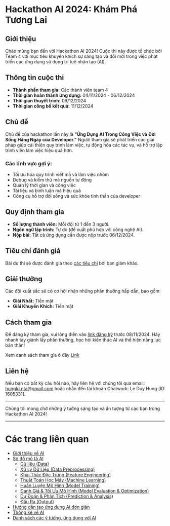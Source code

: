# Hackathon AI 2024: Khám Phá Tương Lai

## Giới thiệu
Chào mừng bạn đến với Hackathon AI 2024! Cuộc thi này được tổ chức bởi Team 4 với mục tiêu khuyến khích sự sáng tạo và đổi mới trong việc phát triển các ứng dụng sử dụng trí tuệ nhân tạo (AI).

## Thông tin cuộc thi

- **Thành phần tham gia:** Các thành viên team 4
- **Thời gian hoàn thành ứng dụng:** 04/11/2024 - 06/12/2024
- **Thời gian thuyết trình:** 09/12/2024
- **Thời gian công bố kết quả:** 11/12/2024

## Chủ đề
Chủ đề của hackathon lần này là **"Ứng Dụng AI Trong Công Việc và Đời Sống Hằng Ngày của Developer."** Người tham gia sẽ phát triển các giải pháp giúp cải thiện quy trình làm việc, tự động hóa các tác vụ, và hỗ trợ lập trình viên làm việc hiệu quả hơn. 

### Các lĩnh vực gợi ý:

- Tối ưu hóa quy trình viết mã và làm việc nhóm
- Debug và kiểm thử mã nguồn tự động
- Quản lý thời gian và công việc
- Tài liệu và bình luận mã hiệu quả
- Công cụ hỗ trợ đời sống và sức khỏe tinh thần của developer

## Quy định tham gia

- **Số lượng thành viên:** Mỗi đội từ 1 đến 3 người.
- **Ngôn ngữ lập trình:** Tự do (đề xuất phù hợp với công nghệ AI).
- **Nộp bài:** Tất cả ứng dụng cần được nộp trước 06/12/2024.

## Tiêu chí đánh giá

Bài dự thi sẽ được đánh giá theo [các tiêu chí](information/scoring-criteria.md) bởi ban giám khảo.

## Giải thưởng

Các đội xuất sắc sẽ có cơ hội nhận những phần thưởng hấp dẫn, bao gồm:

- **Giải Nhất:** Tiền mặt
- **Giải Khuyến Khích:** Tiền mặt

## Cách tham gia

Để đăng ký tham gia, vui lòng điền vào [link đăng ký](https://docs.google.com/forms/d/e/1FAIpQLScDrLYQx8tgfRT7bZx9kW0TrsdSYfJmQUXtocd5uU63WXfpeg/viewform?usp=sf_link) trước 08/11/2024. Hãy nhanh tay giành lấy phần thưởng, học hỏi kiến thức AI và thể hiện năng lực bản thân!

Xem danh sách tham gia ở đây
[Link](information/participants.md)

## Liên hệ

Nếu bạn có bất kỳ câu hỏi nào, hãy liên hệ với chúng tôi qua email: hungld.nta@gmail.com hoặc nhắn đến tài khoản Chatwork: Le Duy Hung [ID 1605331].

---

Chúng tôi mong chờ những ý tưởng sáng tạo và ấn tượng từ các bạn trong Hackathon AI 2024!



---

# Các trang liên quan

- [Giới thiệu về AI](information/AI-intro.md)
- [Sơ đồ mô tả AI](information/AI-diagram.md)
  - [Dữ liệu (Data)](information/AI-data.md)
  - [Xử Lý Dữ Liệu (Data Preprocessing)](information/AI-data-preprocessing.md)
  - [Khai Thác Đặc Trưng (Feature Engineering)](information/AI-feature-engineering.md)
  - [Thuật Toán Học Máy (Machine Learning)](information/AI-machine-learning.md)
  - [Huấn Luyện Mô Hình (Model Training)](information/AI-model-training.md)
  - [Đánh Giá & Tối Ưu Mô Hình (Model Evaluation & Optimization)](information/AI-model-evaluation-&-optimization.md)
  - [Dự Đoán & Phân Tích (Prediction & Analysis)](information/AI-prediction-&-analysis.md)
  - [Đầu Ra (Output)](information/AI-output.md)
- [Hướng dẫn tạo ứng dụng AI đơn giản](information/steps-to-create-a-demo-app-with-AI.md)
- [Thống kê về AI](information/AI-statistics.md)
- [Danh sách các ý tưởng, ứng dụng với AI](information/AI-idea.md)
